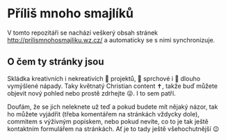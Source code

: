 # Příliš mnoho smajlíků

V tomto repozitáři se nachází veškerý obsah stránek http://prilismnohosmajliku.wz.cz/ a automaticky se s nimi synchronizuje.

## O čem ty stránky jsou
Skládka kreativních i nekreativích 🌼 projektů, 🚿 sprchové i 🤔 dlouho vymýšlené nápady. Taky květnatý Christian content ✝️, takže buď můžete objevit nový pohled nebo prostě zdrhejte 😜. I to sem patří.

Doufám, že se jich neleknete už teď a pokud budete mít nějaký názor, tak ho můžete vyjádřit (třeba komentářem na stránkách vždycky dole), commitem s výživným popiskem, nebo pokud nevíte, co to je tak ještě kontaktním formulářem na stránkách. Ať je to tady ještě všehochutnější 😉